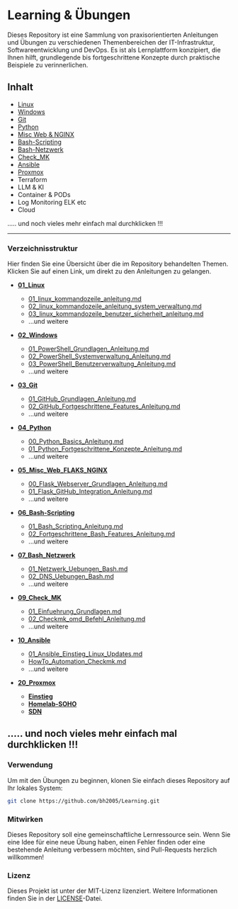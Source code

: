 # Learning & Übungen

Dieses Repository ist eine Sammlung von praxisorientierten Anleitungen und Übungen zu verschiedenen Themenbereichen der IT-Infrastruktur, Softwareentwicklung und DevOps. Es ist als Lernplattform konzipiert, die Ihnen hilft, grundlegende bis fortgeschrittene Konzepte durch praktische Beispiele zu verinnerlichen.

## Inhalt

  - [Linux](https://github.com/bh2005/Learning/tree/main/Grundlagen_und_Uebungen/01_Linux)
  - [Windows](https://github.com/bh2005/Learning/tree/main/Grundlagen_und_Uebungen/02_Windows)
  - [Git](https://github.com/bh2005/Learning/tree/main/Grundlagen_und_Uebungen/03_Git)
  - [Python](https://github.com/bh2005/Learning/tree/main/Grundlagen_und_Uebungen/04_Python)
  - [Misc Web & NGINX](https://github.com/bh2005/Learning/tree/main/Grundlagen_und_Uebungen/05_Misc_Web_FLAKS_NGINX)
  - [Bash-Scripting](https://github.com/bh2005/Learning/tree/main/Grundlagen_und_Uebungen/06_Bash-Scripting)
  - [Bash-Netzwerk](https://github.com/bh2005/Learning/tree/main/Grundlagen_und_Uebungen/07_Bash_Netzwerk)
  - [Check\_MK](https://github.com/bh2005/Learning/tree/main/Grundlagen_und_Uebungen/09_Check_MK)
  - [Ansible](https://github.com/bh2005/Learning/tree/main/Grundlagen_und_Uebungen/10_Ansible)
  - [Proxmox](https://github.com/bh2005/Learning/tree/main/Grundlagen_und_Uebungen/20_Proxmox)
  - Terraform
  - LLM & KI
  - Container & PODs
  - Log Monitoring ELK etc
  - Cloud

  ..... und noch vieles mehr einfach mal durchklicken !!!

-----

### Verzeichnisstruktur

Hier finden Sie eine Übersicht über die im Repository behandelten Themen. Klicken Sie auf einen Link, um direkt zu den Anleitungen zu gelangen.

  * **[01\_Linux](https://github.com/bh2005/Learning/tree/main/Grundlagen_und_Uebungen/01_Linux)**

      * [01\_linux\_kommandozeile\_anleitung.md](https://github.com/bh2005/Learning/tree/main/Grundlagen_und_Uebungen/01_Linux/01_linux_kommandozeile_anleitung.md)
      * [02\_linux\_kommandozeile\_anleitung\_system\_verwaltung.md](https://github.com/bh2005/Learning/tree/main/Grundlagen_und_Uebungen/01_Linux/02_linux_kommandozeile_anleitung_system_verwaltung.md)
      * [03\_linux\_kommandozeile\_benutzer\_sicherheit\_anleitung.md](https://github.com/bh2005/Learning/tree/main/Grundlagen_und_Uebungen/01_Linux/03_linux_kommandozeile_benutzer_sicherheit_anleitung.md)
      * ...und weitere

  * **[02\_Windows](https://github.com/bh2005/Learning/tree/main/Grundlagen_und_Uebungen/02_Windows)**

      * [01\_PowerShell\_Grundlagen\_Anleitung.md](https://github.com/bh2005/Learning/tree/main/Grundlagen_und_Uebungen/02_Windows/01_PowerShell_Grundlagen_Anleitung.md)
      * [02\_PowerShell\_Systemverwaltung\_Anleitung.md](https://github.com/bh2005/Learning/tree/main/Grundlagen_und_Uebungen/02_Windows/02_PowerShell_Systemverwaltung_Anleitung.md)
      * [03\_PowerShell\_Benutzerverwaltung\_Anleitung.md](https://github.com/bh2005/Learning/tree/main/Grundlagen_und_Uebungen/02_Windows/03_PowerShell_Benutzerverwaltung_Anleitung.md)
      * ...und weitere

  * **[03\_Git](https://github.com/bh2005/Learning/tree/main/Grundlagen_und_Uebungen/03_Git)**

      * [01\_GitHub\_Grundlagen\_Anleitung.md](https://github.com/bh2005/Learning/tree/main/Grundlagen_und_Uebungen/03_Git/01_GitHub_Grundlagen_Anleitung.md)
      * [02\_GitHub\_Fortgeschrittene\_Features\_Anleitung.md](https://github.com/bh2005/Learning/tree/main/Grundlagen_und_Uebungen/03_Git/02_GitHub_Fortgeschrittene_Features_Anleitung.md)
      * ...und weitere

  * **[04\_Python](https://github.com/bh2005/Learning/tree/main/Grundlagen_und_Uebungen/04_Python)**

      * [00\_Python\_Basics\_Anleitung.md](https://github.com/bh2005/Learning/tree/main/Grundlagen_und_Uebungen/04_Python/00_Python_Basics_Anleitung.md)
      * [01\_Python\_Fortgeschrittene\_Konzepte\_Anleitung.md](https://github.com/bh2005/Learning/tree/main/Grundlagen_und_Uebungen/04_Python/01_Python_Fortgeschrittene_Konzepte_Anleitung.md)
      * ...und weitere

  * **[05\_Misc\_Web\_FLAKS\_NGINX](https://github.com/bh2005/Learning/tree/main/Grundlagen_und_Uebungen/05_Misc_Web_FLAKS_NGINX)**

      * [00\_Flask\_Webserver\_Grundlagen\_Anleitung.md](https://github.com/bh2005/Learning/tree/main/Grundlagen_und_Uebungen/05_Misc_Web_FLAKS_NGINX/00_Flask_Webserver_Grundlagen_Anleitung.md)
      * [01\_Flask\_GitHub\_Integration\_Anleitung.md](https://github.com/bh2005/Learning/tree/main/Grundlagen_und_Uebungen/05_Misc_Web_FLAKS_NGINX/01_Flask_GitHub_Integration_Anleitung.md)
      * ...und weitere

  * **[06\_Bash-Scripting](https://github.com/bh2005/Learning/tree/main/Grundlagen_und_Uebungen/06_Bash-Scripting)**

      * [01\_Bash\_Scripting\_Anleitung.md](https://github.com/bh2005/Learning/tree/main/Grundlagen_und_Uebungen/06_Bash-Scripting/01_Bash_Scripting_Anleitung.md)
      * [02\_Fortgeschrittene\_Bash\_Features\_Anleitung.md](https://github.com/bh2005/Learning/tree/main/Grundlagen_und_Uebungen/06_Bash-Scripting/02_Fortgeschrittene_Bash_Features_Anleitung.md)
      * ...und weitere

  * **[07\_Bash\_Netzwerk](https://github.com/bh2005/Learning/tree/main/Grundlagen_und_Uebungen/07_Bash_Netzwerk)**

      * [01\_Netzwerk\_Uebungen\_Bash.md](https://github.com/bh2005/Learning/tree/main/Grundlagen_und_Uebungen/07_Bash_Netzwerk/01_Netzwerk_Uebungen_Bash.md)
      * [02\_DNS\_Uebungen\_Bash.md](https://github.com/bh2005/Learning/tree/main/Grundlagen_und_Uebungen/07_Bash_Netzwerk/02_DNS_Uebungen_Bash.md)
      * ...und weitere

  * **[09\_Check\_MK](https://github.com/bh2005/Learning/tree/main/Grundlagen_und_Uebungen/09_Check_MK)**

      * [01\_Einfuehrung\_Grundlagen.md](https://github.com/bh2005/Learning/tree/main/Grundlagen_und_Uebungen/09_Check_MK/01_Einfuehrung_Grundlagen.md)
      * [02\_Checkmk\_omd\_Befehl\_Anleitung.md](https://github.com/bh2005/Learning/tree/main/Grundlagen_und_Uebungen/09_Check_MK/02_Checkmk_omd_Befehl_Anleitung.md)
      * ...und weitere

  * **[10\_Ansible](https://github.com/bh2005/Learning/tree/main/Grundlagen_und_Uebungen/10_Ansible)**

      * [01\_Ansible\_Einstieg\_Linux\_Updates.md](https://github.com/bh2005/Learning/tree/main/Grundlagen_und_Uebungen/10_Ansible/01_Ansible_Einstieg_Linux_Updates.md)
      * [HowTo\_Automation\_Checkmk.md](https://github.com/bh2005/Learning/tree/main/Grundlagen_und_Uebungen/10_Ansible/HowTo_Automation_Checkmk.md)
      * ...und weitere

  * **[20\_Proxmox](https://github.com/bh2005/Learning/tree/main/Grundlagen_und_Uebungen/20_Proxmox)**

      * **[Einstieg](https://github.com/bh2005/Learning/tree/main/Grundlagen_und_Uebungen/20_Proxmox/Einstieg)**
      * **[Homelab-SOHO](https://github.com/bh2005/Learning/tree/main/Grundlagen_und_Uebungen/20_Proxmox/Homelab-SOHO)**
      * **[SDN](https://github.com/bh2005/Learning/tree/main/Grundlagen_und_Uebungen/20_Proxmox/SDN)**

 ..... und noch vieles mehr einfach mal durchklicken !!!
-----

### Verwendung

Um mit den Übungen zu beginnen, klonen Sie einfach dieses Repository auf Ihr lokales System:

```bash
git clone https://github.com/bh2005/Learning.git
```

### Mitwirken

Dieses Repository soll eine gemeinschaftliche Lernressource sein. Wenn Sie eine Idee für eine neue Übung haben, einen Fehler finden oder eine bestehende Anleitung verbessern möchten, sind Pull-Requests herzlich willkommen\!

### Lizenz

Dieses Projekt ist unter der MIT-Lizenz lizenziert. Weitere Informationen finden Sie in der [LICENSE](https://github.com/bh2005/Learning/tree/main/Grundlagen_und_Uebungen/LICENSE)-Datei.